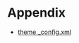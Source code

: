 # Appendix

- [theme \_config.xml](https://github.com/pmarsceill/just-the-docs/blob/master/_config.yml)
